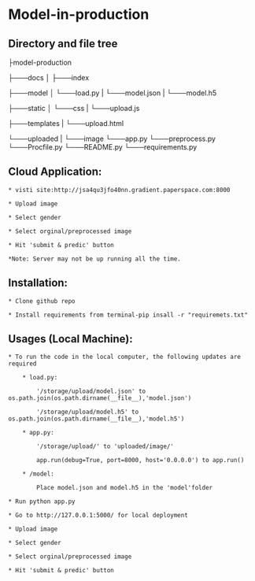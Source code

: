 # Model-in-production

## Directory and file tree
├model-production

├───docs
│   ├───index

├───model
│   └───load.py
|   └───model.json 
|   └───model.h5

├───static
│   └───css
|   └───upload.js

├───templates
|   └───upload.html 

└───uploaded
|   └───image
└───app.py
└───preprocess.py
└───Procfile.py
└───README.py
└───requirements.py

## Cloud Application:

	* visti site:http://jsa4qu3jfo40nn.gradient.paperspace.com:8000

	* Upload image

	* Select gender

	* Select orginal/preprocessed image

	* Hit 'submit & predic' button

	*Note: Server may not be up running all the time.

## Installation:

	* Clone github repo

	* Install requirements from terminal-pip insall -r "requiremets.txt"

## Usages (Local Machine):

	* To run the code in the local computer, the following updates are required

		* load.py:

			'/storage/upload/model.json' to os.path.join(os.path.dirname(__file__),'model.json')

			'/storage/upload/model.h5' to os.path.join(os.path.dirname(__file__),'model.h5')

		* app.py:

			'/storage/upload/' to 'uploaded/image/'

			app.run(debug=True, port=8000, host='0.0.0.0') to app.run()

		* /model:

			Place model.json and model.h5 in the 'model'folder

	* Run python app.py

	* Go to http://127.0.0.1:5000/ for local deployment

	* Upload image

	* Select gender

	* Select orginal/preprocessed image

	* Hit 'submit & predic' button
